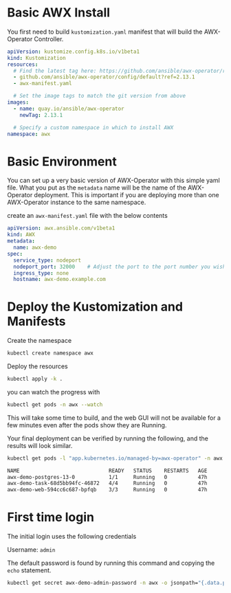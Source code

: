 # Basic AWX Install

You first need to build `kustomization.yaml` manifest that will build the 
AWX-Operator Controller. 

``` yaml
apiVersion: kustomize.config.k8s.io/v1beta1
kind: Kustomization
resources:
  # Find the latest tag here: https://github.com/ansible/awx-operator/releases
  - github.com/ansible/awx-operator/config/default?ref=2.13.1
  - awx-manifest.yaml

  # Set the image tags to match the git version from above
images:
  - name: quay.io/ansible/awx-operator
    newTag: 2.13.1

  # Specify a custom namespace in which to install AWX
namespace: awx
```

# Basic Environment

You can set up a very basic version of AWX-Operator with this simple yaml file. What you put as the `metadata` name will be the name of the AWX-Operator deployment. This is important if you are deploying more than one AWX-Operator instance to the same namespace.

create an `awx-manifest.yaml` file with the below contents

``` yaml
apiVersion: awx.ansible.com/v1beta1
kind: AWX
metadata:
  name: awx-demo
spec:
  service_type: nodeport
  nodeport_port: 32000    # Adjust the port to the port number you wish
  ingress_type: none
  hostname: awx-demo.example.com
```

# Deploy the Kustomization and Manifests

Create the namespace

``` bash
kubectl create namespace awx
```

Deploy the resources

``` bash
kubectl apply -k .
```

you can watch the progress with

``` bash
kubectl get pods -n awx --watch
```

This will take some time to build, and the web GUI will not be available for a few minutes even after the pods show they are Running.

Your final deployment can be verified by running the following, and the results will look similar.

``` bash
kubectl get pods -l "app.kubernetes.io/managed-by=awx-operator" -n awx
```

``` bash
NAME                             READY   STATUS    RESTARTS   AGE
awx-demo-postgres-13-0           1/1     Running   0          47h
awx-demo-task-68d5bb94fc-46872   4/4     Running   0          47h
awx-demo-web-594cc6c687-bpfqb    3/3     Running   0          47h
```

# First time login

The initial login uses the following credentials

Username: `admin`

The default password is found by running this command and copying the `echo` statement.

``` bash
kubectl get secret awx-demo-admin-password -n awx -o jsonpath="{.data.password}" | base64 --decode ; echo
```
